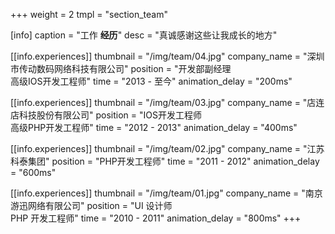 +++
weight = 2
tmpl = "section_team"

[info]
caption = "工作 <strong>经历</strong>"
desc = "真诚感谢这些让我成长的地方"

[[info.experiences]]
thumbnail = "/img/team/04.jpg"
company_name = "深圳市传动数码网络科技有限公司"
position = "开发部副经理 <br/>高级IOS开发工程师"
time = "2013 - 至今"
animation_delay = "200ms"

[[info.experiences]]
thumbnail = "/img/team/03.jpg"
company_name = "店连店科技股份有限公司"
position = "IOS开发工程师 <br/>高级PHP开发工程师"
time = "2012 - 2013"
animation_delay = "400ms"

[[info.experiences]]
thumbnail = "/img/team/02.jpg"
company_name = "江苏科泰集团"
position = "PHP开发工程师"
time = "2011 - 2012"
animation_delay = "600ms"

[[info.experiences]]
thumbnail = "/img/team/01.jpg"
company_name = "南京游迅网络有限公司"
position = "UI 设计师<br/> PHP 开发工程师"
time = "2010 - 2011"
animation_delay = "800ms"
+++
